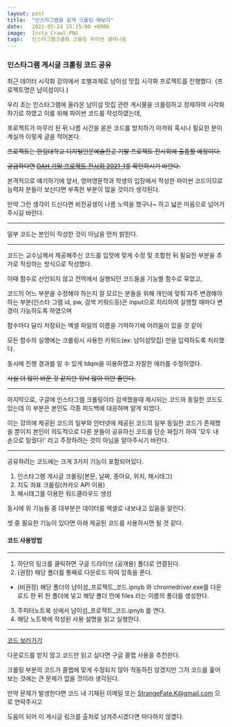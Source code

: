 ```yaml
---
layout: post
title:  "인스타그램을 쉽게 크롤링 해보자"
date:   2021-05-24 15:15:00 +0900
image:  Insta_Crawl.PNG
tags:   인스타그램크롤링 크롤링 파이썬 셀레니움
---
```


### 인스타그램 게시글 크롤링 코드 공유

최근 데이터 시각화 강의에서 조별과제로 남이섬 맛집 시각화 프로젝트를 진행했다. (프로젝트명은 냠이섬이다.)


우리 조는 인스타그램에 올라온 남이섬 맛집 관련 게시물을 크롤링하고 정제하여 시각화 하기로 하였고 이를 위해 파이썬 코드를 작성하였는데, 

프로젝트가 마무리 된 뒤 나름 시간을 쏟은 코드를 방치하기 아까워 혹시나 필요한 분이 계실까 이렇게 글을 적어본다.

~~프로젝트는 한림대학교 디지털인문예술전공 기말 프로젝트 전시회에 출품할 예정이다.~~

~~궁금하다면 [DAH 기말 프로젝트 전시회 2021-1](https://sites.google.com/view/dah-hallym/%EA%B8%B0%EB%A7%90%ED%94%84%EB%A1%9C%EC%A0%9D%ED%8A%B8%EC%A0%84%EC%8B%9C%ED%9A%8C)를 확인하시기 바란다.~~


본격적으로 얘기하기에 앞서, 영어영문학과 학생의 입장에서 작성한 파이썬 코드이므로 능력자 분들이 보신다면 부족한 부분이 많을 것이라 생각된다.

만약 그런 생각이 드신다면 비전공생이 나름 노력을 했구나~ 하고 넓은 마음으로 넘어가 주시길 바란다. 

*** 

일부 코드는 본인이 작성한 것이 아님을 먼저 밝힌다.

***

코드는 교수님께서 제공해주신 코드를 입맛에 맞게 수정 및 조합한 뒤 필요한 부분을 추가로 작성하는 방식으로 작성했다.

이때 함수로 선언되지 않고 전역에서 실행되던 코드들을 기능별 함수로 묶었고, 

코드의 어느 부분을 수정해야 하는지 잘 모르는 분들을 위해 개인에 맞춰 자주 변경해야 하는 부분(인스타 그램 id, pw, 검색 키워드등)은 input으로 처리하여 실행할 때마다 변경이 가능하도록 하였으며

함수마다 달리 저장되는 엑셀 파일의 이름을 기억하기에 어려움이 있을 것 같아

모든 함수의 실행에는 크롤링시 사용한 키워드(ex: 남이섬맛집) 만을 입력하도록 처리했다.

동시에 진행 경과를 알 수 있게 tdqm을 이용하였고 자잘한 에러를 수정하였다.

~~사실 더 많이 바꾼 것 같지만 워낙 많아 이만 줄인다.~~

***

마지막으로, 구글에 인스타그램 크롤링이라 검색했을때 제시되는 코드와 동일한 코드도 있는데 이 부분은 본인도 각종 피드백에 대응하며 알게 되었다. 

이는 강의에 제공된 코드의 일부와 인터넷에 제공된 코드의 일부 동일한 코드가 존재했을 뿐이지 본인이 의도적으로 다른 분들이 공유하신 코드를 단순 짜집기 하여 '모두 내 손으로 일궜다!' 라고 주장하려는 것이 아님을 알아주시기 바란다.

***

공유하려는 코드에는 크게 3가지 기능이 포함되어있다.

1. 인스타그램 게시글 크롤링(본문, 날짜, 종아요, 위치, 해시태그)
2. 지도 좌표 크롤링(카카오 API 이용)
3. 해시태그를 이용한 워드클라우드 생성

동시에 위 기능들 중 대부분은 데이터를 엑셀로 내보내고 있음을 알린다.

셋 중 필요한 기능이 있다면 아래 제공된 코드를 사용하시면 될 것 같다.

#### 코드 사용방법
***

1. 하단의 링크를 클릭하면 구글 드라이브 (공개용) 폴더로 연결된다.
2. (권장) 해당 폴더를 통째로 다운로드 하여 압축을 푼다.
- (비권장) 해당 폴더의 냠이섬_프로젝트_코드.ipnyb 와 chromedriver.exe를 다운로드 한 뒤 한 폴더에 넣고 해당 폴더 안에 files 라는 이름의 폴더를 생성한다.
3. 주피터노트북 상에서 냠이섬_프로젝트_코드.ipnyb 를 연다.
4. 해당 노트북에 작성된 사용 설명을 읽고 실행한다.

***

[코드 보러가기](https://drive.google.com/drive/folders/1aRUHS5Be6yJe2AhWRsMCMQ1XwdKwdVsu?usp=sharing)

다운로드를 받지 않고 코드만 읽고 싶다면 구글 콜랩 사용을 추천한다.

크롤링 부분의 코드가 콜랩에 맞게 수정되지 않아 작동하진 않겠지만 그저 코드를 훑어 보는 것에는 큰 문제가 없을 것이라 생각된다.

만약 문제가 발생한다면 코드 내 기재된 이메일 또는 StrangeFate.K@gmail.com 으로 연락주시고

도움이 되어 이 게시글 링크를 출처로 남겨주시겠다면 마다하지 않겠다.
